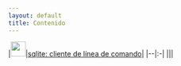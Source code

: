```yaml
---
layout: default
title: Contenido
---
```



|<img height="30" src="{{ '/assets/images/logos/sqlite.ico' | relative_url }}" />|[sqlite: cliente de línea de comando](./papers/cli-sqlite)|
|--|:-|
|||